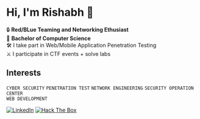 
<!--
**SecurelyClueless/SecurelyClueless** is a ✨ _special_ ✨ repository because its `README.md` (this file) appears on your GitHub profile.

Here are some ideas to get you started:

- 🔭 I’m currently working on ...
- 🌱 I’m currently learning ...
- 👯 I’m looking to collaborate on ...
- 🤔 I’m looking for help with ...
- 💬 Ask me about ...
- 📫 How to reach me: ...
- 😄 Pronouns: ...
- ⚡ Fun fact: ...
-->

# Hi, I'm Rishabh 👋


🔒 **Red/BLue Teaming and Networking Ethusiast**  
🐍 **Bachelor of Computer Science**   
🛠️ I take part in Web/Mobile Application Penetration Testing  
⚔️ I participate in CTF events + solve labs  


## Interests
`CYBER SECURITY` `PENETRATION TEST` `NETWORK ENGINEERING` `SECURITY OPERATION CENTER`  
`WEB DEVELOPMENT` 




[![LinkedIn](https://img.shields.io/badge/LinkedIn-blue?logo=linkedin)](https://linkedin.com/in/your-profile)
[![Hack The Box](https://img.shields.io/badge/Hack%20The%20Box-black?logo=hackthebox&logoColor=green)](https://app.hackthebox.com/profile/your-username)
